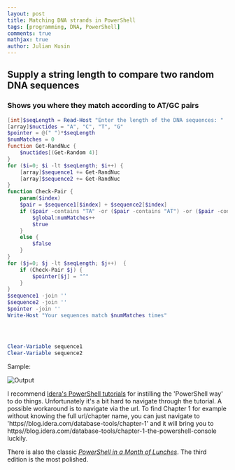```yaml
---
layout: post
title: Matching DNA strands in PowerShell
tags: [programming, DNA, PowerShell]
comments: true
mathjax: true
author: Julian Kusin
---
```


## Supply a string length to compare two random DNA sequences 
### Shows you where they match according to AT/GC pairs

```powershell
[int]$seqLength = Read-Host "Enter the length of the DNA sequences: "
[array]$nuctides = "A", "C", "T", "G"
$pointer = @(" ")*$seqLength
$numMatches = 0
function Get-RandNuc { 
    $nuctides[(Get-Random 4)]
}
for ($i=0; $i -lt $seqLength; $i++) {
    [array]$sequence1 += Get-RandNuc
    [array]$sequence2 += Get-RandNuc
}
function Check-Pair {
    param($index)
    $pair = $sequence1[$index] + $sequence2[$index]
    if ($pair -contains "TA" -or ($pair -contains "AT") -or ($pair -contains "CG") -or ($pair -contains "GC")) {
        $global:numMatches++
        $true
    }
    else {
        $false
    }
}
for ($j=0; $j -lt $seqLength; $j++)  {
    if (Check-Pair $j) {
        $pointer[$j] = "^"
    }
}
$sequence1 -join ''
$sequence2 -join ''
$pointer -join ''
Write-Host "Your sequences match $numMatches times"




Clear-Variable sequence1
Clear-Variable sequence2
```

Sample:

![Output](https://lavasum.com/assets/img/DNAscript.png)

I recommend [Idera's PowerShell tutorials](https://blog.idera.com/database-tools/chapter-9-functions/) for instilling the 'PowerShell way' to do things.
Unfortunately it's a bit hard to navigate through the tutorial. A possible workaround is to navigate via the url. To find Chapter 1 for example without knowing the full 
url/chapter name, you can just navigate to 'https//<i></i>blog.idera.com/database-tools/chapter-1' and it will bring you to https<i></i>//blog.idera.com/database-tools/chapter-1-the-powershell-console
luckily. 

There is also the classic [*PowerShell in a Month of Lunches*](https://www.manning.com/books/learn-windows-powershell-in-a-month-of-lunches-third-edition).
The third edition is the most polished. 
